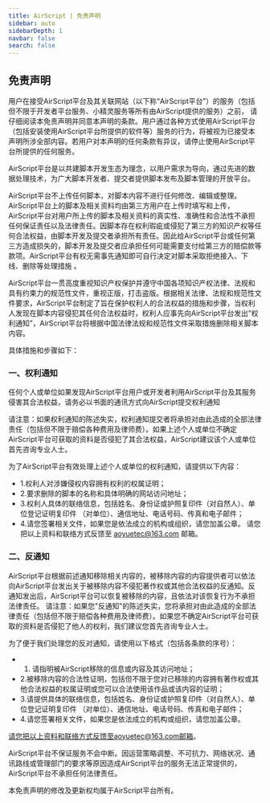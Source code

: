 ```yaml
---
title: AirScript | 免责声明
sidebar: auto
sidebarDepth: 1
navbar: false
search: false
---
```


## 免责声明

用户在接受AirScript平台及其关联网站（以下称“AirScript平台”）的服务（包括但不限于开发者平台服务、小精灵服务等所有由AirScript提供的服务）之前， 请仔细阅读本免责声明并同意本声明的条款。用户通过各种方式使用AirScript平台（包括安装使用AirScript平台所提供的软件等）服务的行为，将被视为已接受本声明所涉全部内容。若用户对本声明的任何条款有异议，请停止使用AirScript平台所提供的任何服务。

 
AirScript平台是以共建脚本开发生态为理念，以用户需求为导向，通过先进的数据处理技术，为广大脚本开发者、提交者提供脚本发布及脚本管理的开放平台。

 
AirScript平台不上传任何脚本，对脚本内容不进行任何修改、编辑或整理。AirScript平台上的脚本及相关资料均由第三方用户在上传时填写和上传，AirScript平台对用户所上传的脚本及相关资料的真实性、准确性和合法性不承担任何保证责任以及法律责任。因脚本存在权利瑕疵或侵犯了第三方的知识产权等任何合法权益，由脚本开发及提交者承担所有责任。因此给AirScript平台或任何第三方造成损失的，脚本开发及提交者应承担任何可能需要支付给第三方的赔偿款等款项。AirScript平台有权无需事先通知即可自行决定对脚本采取拒绝接入、下线、删除等处理措施 。
 
AirScript平台一贯高度重视知识产权保护并遵守中国各项知识产权法律、法规和具有约束力的规范性文件，重视正版，打击盗版。根据相关法律、法规和规范性文件要求，AirScript平台制定了旨在保护权利人的合法权益的措施和步骤，当权利人发现在脚本内容侵犯其任何合法权益时，权利人应事先向AirScript平台发出“权利通知”，AirScript平台将根据中国法律法规和规范性文件采取措施删除相关脚本内容。
 
具体措施和步骤如下：
 
### 一、权利通知
任何个人或单位如果发现AirScript平台用户或开发者利用AirScript平台及其服务侵害其合法权益，请务必以书面的通讯方式向AirScript提交权利通知

请注意：如果权利通知的陈述失实，权利通知提交者将承担对由此造成的全部法律责任（包括但不限于赔偿各种费用及律师费）。如果上述个人或单位不确定AirScript平台可获取的资料是否侵犯了其合法权益，AirScript建议该个人或单位首先咨询专业人士。
 
为了AirScript平台有效处理上述个人或单位的权利通知，请提供以下内容：
 
- 1.权利人对涉嫌侵权内容拥有权利的权属证明；
- 2.要求删除的脚本的名称和具体明确的网站访问地址；
- 3.权利人具体的联络信息，包括姓名、身份证或护照复印件（对自然人）、单位登记证明复印件 （对单位）、通信地址、电话号码、传真和电子邮件；
- 4.请您签署相关文件，如果您是依法成立的机构或组织，请您加盖公章。
请您把以上资料和联络方式反馈至 aoyuetec@163.com 邮箱。
 
### 二、反通知
AirScript平台根据前述通知移除相关内容的，被移除内容的内容提供者可以依法向AirScript平台发出关于被移除内容不侵犯著作权或其他合法权益的反通知。反通知发出后，AirScript平台可以恢复被移除的内容，且依法对该恢复行为不承担法律责任。
请注意：如果您"反通知"的陈述失实，您将承担对由此造成的全部法律责任（包括但不限于赔偿各种费用及律师费）。如果您不确定AirScript平台可获取的资料是否侵犯了他人的权利，我们建议您首先咨询专业人士。
 
为了便于我们处理您的反对通知，请使用以下格式（包括各条款的序号）：
 
- 1. 请指明被AirScript移除的信息或内容及其访问地址；
- 2.被移除内容的合法性证明，包括但不限于您对已移除的内容拥有著作权或其他合法权益的权属证明或您可以合法使用该作品或该内容的证明；
- 3.请提供具体的联络信息，包括姓名、身份证或护照复印件（对自然人）、单位登记证明复印件 （对单位）、通信地址、电话号码、传真和电子邮件；
- 4.请您签署相关文件，如果您是依法成立的机构或组织，请您加盖公章。


请您把以上资料和联络方式反馈至aoyuetec@163.com邮箱。
 

AirScript平台不保证服务不会中断。因运营策略调整、不可抗力、网络状况、通讯路线或管理部门的要求等原因造成AirScript平台的服务无法正常提供的，AirScript平台不承担任何法律责任。
 
本免责声明的修改及更新权均属于AirScript平台所有。